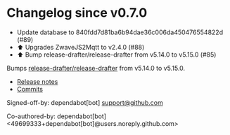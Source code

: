 # Changelog since v0.7.0
- Update database to 840fdd7d81ba6b94dae36c006da450476554822d (#89) 
- ⬆️ Upgrades ZwaveJS2Mqtt to v2.4.0 (#88) 
- ⬆️ Bump release-drafter/release-drafter from v5.14.0 to v5.15.0 (#85)

Bumps [release-drafter/release-drafter](https://github.com/release-drafter/release-drafter) from v5.14.0 to v5.15.0.
- [Release notes](https://github.com/release-drafter/release-drafter/releases)
- [Commits](https://github.com/release-drafter/release-drafter/compare/v5.14.0...fe52e97d262833ae07d05efaf1a239df3f1b5cd4)

Signed-off-by: dependabot[bot] <support@github.com>

Co-authored-by: dependabot[bot] <49699333+dependabot[bot]@users.noreply.github.com> 
